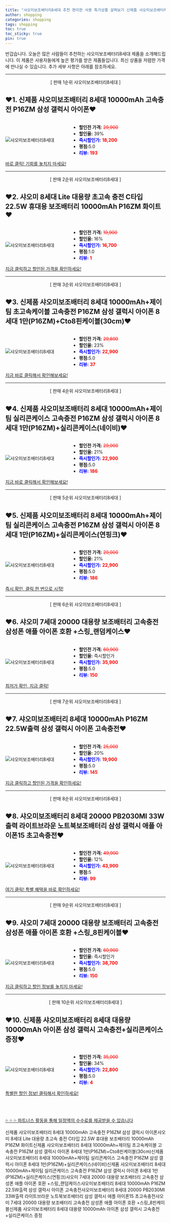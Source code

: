 ```yaml
---
title: "샤오미보조배터리8세대 추천 편리한 사용 특가상품 살펴보기 신제품 샤오미보조배터리 8세대 10000mAh 고속충전"
author: shopping
categories: shopping
tags: shopping
toc: true
toc_sticky: true
pin: true
---
```

반갑습니다. 오늘은 많은 사람들이 추천하는 샤오미보조배터리8세대 제품을 소개해드립니다. 이 제품은 사용자들에게 높은 평가를 받은 제품들입니다. 최신 상품을 저렴한 가격에 만나실 수 있습니다. 추가 세부 사항은 아래를 참조하세요.

---
<p class="toplist" style="margin: 0 auto; display: block; width: fit-content;">[ 판매 1순위 샤오미보조배터리8세대 ]</p>

<h2><strong>❤️1. 신제품 샤오미보조배터리 8세대 10000mAh 고속충전 P16ZM 삼성 갤럭시 아이폰❤️</strong></h2>

<div style="display: flex; align-items: center;">
    <div style="flex: 0.4;">
        <img src="https://thumbnail6.coupangcdn.com/thumbnails/remote/230x230ex/image/vendor_inventory/6ada/dc8f1574a8a076af9c46655dab2c02e533c88520652b75c9084ca9c94ec4.jpg" alt="샤오미보조배터리8세대" style="max-width: 100%;">
    </div>
    <div style="flex: 0.6; margin-left: 10px;">
        <ul>
            <li><strong>할인전 가격:</strong> <del style="color: red;">29,900</del></li>
            <li><strong>할인율:</strong> 39%</li>
            <li><span style='color:blue'><strong>즉시할인가:</strong></span> <span style='color:red'><strong>18,200</strong></span></li>
            <li><strong>평점:</strong>5.0</li>
            <li><span style='color:blue'><strong>리뷰:</strong></span> <span style='color:red'><strong>193</strong></span></li>
        </ul>
    </div>
</div>
<div class="center">
    <a href="https://William4Davisa.github.io?lptag=AF9450613&subid=githubio&pageKey=7560796321&traceid=V0-153&itemId=19918795376&vendorItemId=89545462130" class="myButton">
        바로 클릭! 기회를 놓치지 마세요!
    </a>
</div>


---
<p class="toplist" style="margin: 0 auto; display: block; width: fit-content;">[ 판매 2순위 샤오미보조배터리8세대 ]</p>

<h2><strong>❤️2. 샤오미 8세대 Lite 대용량 초고속 충전 C타입 22.5W 휴대용 보조배터리 10000mAh P16ZM 화이트❤️</strong></h2>

<div style="display: flex; align-items: center;">
    <div style="flex: 0.4;">
        <img src="https://thumbnail8.coupangcdn.com/thumbnails/remote/230x230ex/image/retail/images/2024/07/03/13/2/e2c65fcd-cfdf-4074-94c2-a65bb2d479b8.jpg" alt="샤오미보조배터리8세대" style="max-width: 100%;">
    </div>
    <div style="flex: 0.6; margin-left: 10px;">
        <ul>
            <li><strong>할인전 가격:</strong> <del style="color: red;">19,900</del></li>
            <li><strong>할인율:</strong> 16%</li>
            <li><span style='color:blue'><strong>즉시할인가:</strong></span> <span style='color:red'><strong>16,700</strong></span></li>
            <li><strong>평점:</strong>1.0</li>
            <li><span style='color:blue'><strong>리뷰:</strong></span> <span style='color:red'><strong>1</strong></span></li>
        </ul>
    </div>
</div>
<div class="center">
    <a href="https://William4Davisa.github.io?lptag=AF9450613&subid=githubio&pageKey=8204620034&traceid=V0-153&itemId=23530355339&vendorItemId=90556666092" class="myButton">
        지금 클릭하고 할인된 가격을 확인하세요!
    </a>
</div>


---
<p class="toplist" style="margin: 0 auto; display: block; width: fit-content;">[ 판매 3순위 샤오미보조배터리8세대 ]</p>

<h2><strong>❤️3. 신제품 샤오미보조배터리 8세대 10000mAh+제이팀 초고속케이블 고속충전 P16ZM 삼성 갤럭시 아이폰 8세대 1만(P16ZM)+Cto8핀케이블(30cm)❤️</strong></h2>

<div style="display: flex; align-items: center;">
    <div style="flex: 0.4;">
        <img src="https://thumbnail9.coupangcdn.com/thumbnails/remote/230x230ex/image/vendor_inventory/df22/770d51875a5b7c2d7a6dd923739e3b79801add500786c304202d834b3ee4.jpg" alt="샤오미보조배터리8세대" style="max-width: 100%;">
    </div>
    <div style="flex: 0.6; margin-left: 10px;">
        <ul>
            <li><strong>할인전 가격:</strong> <del style="color: red;">29,800</del></li>
            <li><strong>할인율:</strong> 23%</li>
            <li><span style='color:blue'><strong>즉시할인가:</strong></span> <span style='color:red'><strong>22,900</strong></span></li>
            <li><strong>평점:</strong>5.0</li>
            <li><span style='color:blue'><strong>리뷰:</strong></span> <span style='color:red'><strong>37</strong></span></li>
        </ul>
    </div>
</div>
<div class="center">
    <a href="https://William4Davisa.github.io?lptag=AF9450613&subid=githubio&pageKey=7828036343&traceid=V0-153&itemId=21282501852&vendorItemId=88343227500" class="myButton">
        지금 바로 클릭해서 확인해보세요!
    </a>
</div>


---
<p class="toplist" style="margin: 0 auto; display: block; width: fit-content;">[ 판매 4순위 샤오미보조배터리8세대 ]</p>

<h2><strong>❤️4. 신제품 샤오미보조배터리 8세대 10000mAh+제이팀 실리콘케이스 고속충전 P16ZM 삼성 갤럭시 아이폰 8세대 1만(P16ZM)+실리콘케이스(네이비)❤️</strong></h2>

<div style="display: flex; align-items: center;">
    <div style="flex: 0.4;">
        <img src="https://thumbnail8.coupangcdn.com/thumbnails/remote/230x230ex/image/vendor_inventory/768a/54bad2a6e7ae153c2709fc64048c94545f6fa9e08966cb66af109fafbb88.jpg" alt="샤오미보조배터리8세대" style="max-width: 100%;">
    </div>
    <div style="flex: 0.6; margin-left: 10px;">
        <ul>
            <li><strong>할인전 가격:</strong> <del style="color: red;">29,000</del></li>
            <li><strong>할인율:</strong> 21%</li>
            <li><span style='color:blue'><strong>즉시할인가:</strong></span> <span style='color:red'><strong>22,900</strong></span></li>
            <li><strong>평점:</strong>5.0</li>
            <li><span style='color:blue'><strong>리뷰:</strong></span> <span style='color:red'><strong>186</strong></span></li>
        </ul>
    </div>
</div>
<div class="center">
    <a href="https://William4Davisa.github.io?lptag=AF9450613&subid=githubio&pageKey=7720739501&traceid=V0-153&itemId=20720381972&vendorItemId=88146255991" class="myButton">
        지금 바로 클릭해서 확인해보세요!
    </a>
</div>


---
<p class="toplist" style="margin: 0 auto; display: block; width: fit-content;">[ 판매 5순위 샤오미보조배터리8세대 ]</p>

<h2><strong>❤️5. 신제품 샤오미보조배터리 8세대 10000mAh+제이팀 실리콘케이스 고속충전 P16ZM 삼성 갤럭시 아이폰 8세대 1만(P16ZM)+실리콘케이스(연핑크)❤️</strong></h2>

<div style="display: flex; align-items: center;">
    <div style="flex: 0.4;">
        <img src="https://thumbnail9.coupangcdn.com/thumbnails/remote/230x230ex/image/vendor_inventory/659d/e6101bf458d150f1d1bd828d38c95d011838d57f03065df499dc5edfec6f.jpg" alt="샤오미보조배터리8세대" style="max-width: 100%;">
    </div>
    <div style="flex: 0.6; margin-left: 10px;">
        <ul>
            <li><strong>할인전 가격:</strong> <del style="color: red;">29,000</del></li>
            <li><strong>할인율:</strong> 21%</li>
            <li><span style='color:blue'><strong>즉시할인가:</strong></span> <span style='color:red'><strong>22,900</strong></span></li>
            <li><strong>평점:</strong>5.0</li>
            <li><span style='color:blue'><strong>리뷰:</strong></span> <span style='color:red'><strong>186</strong></span></li>
        </ul>
    </div>
</div>
<div class="center">
    <a href="https://William4Davisa.github.io?lptag=AF9450613&subid=githubio&pageKey=7720739501&traceid=V0-153&itemId=20720381975&vendorItemId=88146256001" class="myButton">
        즉시 확인, 클릭 한 번으로 시작!
    </a>
</div>


---
<p class="toplist" style="margin: 0 auto; display: block; width: fit-content;">[ 판매 6순위 샤오미보조배터리8세대 ]</p>

<h2><strong>❤️6. 샤오미 7세대 20000 대용량 보조배터리 고속충전 삼성폰 애플 아이폰 호환 +스링_랜덤케이스❤️</strong></h2>

<div style="display: flex; align-items: center;">
    <div style="flex: 0.4;">
        <img src="https://thumbnail9.coupangcdn.com/thumbnails/remote/230x230ex/image/vendor_inventory/3b54/7bdaf4eb5c4c2bd5fffbe57da4c1de041e0819e78112e998499a1b5b9264.jpg" alt="샤오미보조배터리8세대" style="max-width: 100%;">
    </div>
    <div style="flex: 0.6; margin-left: 10px;">
        <ul>
            <li><strong>할인전 가격:</strong> <del style="color: red;">60,900</del></li>
            <li><strong>할인율:</strong> 즉시할인가</li>
            <li><span style='color:blue'><strong>즉시할인가:</strong></span> <span style='color:red'><strong>35,900</strong></span></li>
            <li><strong>평점:</strong>5.0</li>
            <li><span style='color:blue'><strong>리뷰:</strong></span> <span style='color:red'><strong>150</strong></span></li>
        </ul>
    </div>
</div>
<div class="center">
    <a href="https://William4Davisa.github.io?lptag=AF9450613&subid=githubio&pageKey=7714274471&traceid=V0-153&itemId=20686601347&vendorItemId=87612713784" class="myButton">
        최저가 확인, 지금 클릭!
    </a>
</div>


---
<p class="toplist" style="margin: 0 auto; display: block; width: fit-content;">[ 판매 7순위 샤오미보조배터리8세대 ]</p>

<h2><strong>❤️7. 샤오미보조배터리 8세대 10000mAh P16ZM 22.5W출력 삼성 갤럭시 아이폰 고속충전❤️</strong></h2>

<div style="display: flex; align-items: center;">
    <div style="flex: 0.4;">
        <img src="https://thumbnail9.coupangcdn.com/thumbnails/remote/230x230ex/image/vendor_inventory/ff72/15650fb53a0f8282192e45b4ecf26da090cb5754f0ae0b9999fa9163933a.jpg" alt="샤오미보조배터리8세대" style="max-width: 100%;">
    </div>
    <div style="flex: 0.6; margin-left: 10px;">
        <ul>
            <li><strong>할인전 가격:</strong> <del style="color: red;">25,000</del></li>
            <li><strong>할인율:</strong> 20%</li>
            <li><span style='color:blue'><strong>즉시할인가:</strong></span> <span style='color:red'><strong>19,900</strong></span></li>
            <li><strong>평점:</strong>5.0</li>
            <li><span style='color:blue'><strong>리뷰:</strong></span> <span style='color:red'><strong>145</strong></span></li>
        </ul>
    </div>
</div>
<div class="center">
    <a href="https://William4Davisa.github.io?lptag=AF9450613&subid=githubio&pageKey=8030215228&traceid=V0-153&itemId=22449181657&vendorItemId=87018546479" class="myButton">
        지금 클릭하고 할인된 가격을 확인하세요!
    </a>
</div>


---
<p class="toplist" style="margin: 0 auto; display: block; width: fit-content;">[ 판매 8순위 샤오미보조배터리8세대 ]</p>

<h2><strong>❤️8. 샤오미보조배터리 8세대 20000 PB2030MI 33W출력 라이트브라운 노트북보조배터리 삼성 갤럭시 애플 아이폰15 초고속충전❤️</strong></h2>

<div style="display: flex; align-items: center;">
    <div style="flex: 0.4;">
        <img src="https://thumbnail6.coupangcdn.com/thumbnails/remote/230x230ex/image/vendor_inventory/ad4b/06259fd5b749286b646455af4a88121daf277ace4f4dece8133b7e114d86.jpg" alt="샤오미보조배터리8세대" style="max-width: 100%;">
    </div>
    <div style="flex: 0.6; margin-left: 10px;">
        <ul>
            <li><strong>할인전 가격:</strong> <del style="color: red;">49,900</del></li>
            <li><strong>할인율:</strong> 12%</li>
            <li><span style='color:blue'><strong>즉시할인가:</strong></span> <span style='color:red'><strong>43,900</strong></span></li>
            <li><strong>평점:</strong>5</li>
            <li><span style='color:blue'><strong>리뷰:</strong></span> <span style='color:red'><strong>99</strong></span></li>
        </ul>
    </div>
</div>
<div class="center">
    <a href="https://William4Davisa.github.io?lptag=AF9450613&subid=githubio&pageKey=8229983135&traceid=V0-153&itemId=23684791639&vendorItemId=90709982621" class="myButton">
        여기 클릭! 특별 혜택을 바로 확인하세요!
    </a>
</div>


---
<p class="toplist" style="margin: 0 auto; display: block; width: fit-content;">[ 판매 9순위 샤오미보조배터리8세대 ]</p>

<h2><strong>❤️9. 샤오미 7세대 20000 대용량 보조배터리 고속충전 삼성폰 애플 아이폰 호환 +스링_8핀케이블❤️</strong></h2>

<div style="display: flex; align-items: center;">
    <div style="flex: 0.4;">
        <img src="https://thumbnail10.coupangcdn.com/thumbnails/remote/230x230ex/image/vendor_inventory/d7fd/b734b89e87ae4e699f0d0e8243393a54c6ff0347af69786b185fa5d3428a.jpg" alt="샤오미보조배터리8세대" style="max-width: 100%;">
    </div>
    <div style="flex: 0.6; margin-left: 10px;">
        <ul>
            <li><strong>할인전 가격:</strong> <del style="color: red;">60,900</del></li>
            <li><strong>할인율:</strong> 즉시할인가</li>
            <li><span style='color:blue'><strong>즉시할인가:</strong></span> <span style='color:red'><strong>38,700</strong></span></li>
            <li><strong>평점:</strong>5.0</li>
            <li><span style='color:blue'><strong>리뷰:</strong></span> <span style='color:red'><strong>150</strong></span></li>
        </ul>
    </div>
</div>
<div class="center">
    <a href="https://William4Davisa.github.io?lptag=AF9450613&subid=githubio&pageKey=7714274471&traceid=V0-153&itemId=20686601346&vendorItemId=87612713783" class="myButton">
        지금 클릭하고 할인 정보를 놓치지 마세요!
    </a>
</div>


---
<p class="toplist" style="margin: 0 auto; display: block; width: fit-content;">[ 판매 10순위 샤오미보조배터리8세대 ]</p>

<h2><strong>❤️10. 신제품 샤오미보조배터리 8세대 대용량 10000mAh 아이폰 삼성 갤럭시 고속충전+실리콘케이스 증정❤️</strong></h2>

<div style="display: flex; align-items: center;">
    <div style="flex: 0.4;">
        <img src="https://thumbnail9.coupangcdn.com/thumbnails/remote/230x230ex/image/vendor_inventory/577d/a3beff6d898d028619ffe57c279147f2bd2b6faaee092537ff0d9d4c0625.PNG" alt="샤오미보조배터리8세대" style="max-width: 100%;">
    </div>
    <div style="flex: 0.6; margin-left: 10px;">
        <ul>
            <li><strong>할인전 가격:</strong> <del style="color: red;">35,000</del></li>
            <li><strong>할인율:</strong> 34%</li>
            <li><span style='color:blue'><strong>즉시할인가:</strong></span> <span style='color:red'><strong>22,800</strong></span></li>
            <li><strong>평점:</strong>5.0</li>
            <li><span style='color:blue'><strong>리뷰:</strong></span> <span style='color:red'><strong>4</strong></span></li>
        </ul>
    </div>
</div>
<div class="center">
    <a href="https://William4Davisa.github.io?lptag=AF9450613&subid=githubio&pageKey=8248523402&traceid=V0-153&itemId=23743717845&vendorItemId=87100716611" class="myButton">
        특별한 할인 정보! 클릭해서 확인하세요!
    </a>
</div>

<br><br><br>[💦 💦 💦 파트너스 활동을 통해 일정액의 수수료를 제공받을 수 있습니다](https://link.coupang.com/a/bcpT2c)<br><br>신제품 샤오미보조배터리 8세대 10000mAh 고속충전 P16ZM 삼성 갤럭시 아이폰샤오미 8세대 Lite 대용량 초고속 충전 C타입 22.5W 휴대용 보조배터리 10000mAh P16ZM 화이트신제품 샤오미보조배터리 8세대 10000mAh+제이팀 초고속케이블 고속충전 P16ZM 삼성 갤럭시 아이폰 8세대 1만(P16ZM)+Cto8핀케이블(30cm)신제품 샤오미보조배터리 8세대 10000mAh+제이팀 실리콘케이스 고속충전 P16ZM 삼성 갤럭시 아이폰 8세대 1만(P16ZM)+실리콘케이스(네이비)신제품 샤오미보조배터리 8세대 10000mAh+제이팀 실리콘케이스 고속충전 P16ZM 삼성 갤럭시 아이폰 8세대 1만(P16ZM)+실리콘케이스(연핑크)샤오미 7세대 20000 대용량 보조배터리 고속충전 삼성폰 애플 아이폰 호환 +스링_랜덤케이스샤오미보조배터리 8세대 10000mAh P16ZM 22.5W출력 삼성 갤럭시 아이폰 고속충전샤오미보조배터리 8세대 20000 PB2030MI 33W출력 라이트브라운 노트북보조배터리 삼성 갤럭시 애플 아이폰15 초고속충전샤오미 7세대 20000 대용량 보조배터리 고속충전 삼성폰 애플 아이폰 호환 +스링_8핀케이블신제품 샤오미보조배터리 8세대 대용량 10000mAh 아이폰 삼성 갤럭시 고속충전+실리콘케이스 증정